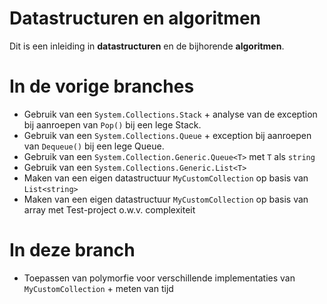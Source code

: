 # Datastructuren en algoritmen

Dit is een inleiding in **datastructuren** en de bijhorende **algoritmen**.

# In de vorige branches

- Gebruik van een `System.Collections.Stack` + analyse van de exception bij aanroepen van `Pop()` bij een lege Stack.
- Gebruik van een `System.Collections.Queue` + exception bij aanroepen van `Dequeue()` bij een lege Queue.
- Gebruik van een `System.Collection.Generic.Queue<T>` met `T` als `string`
- Gebruik van een `System.Collections.Generic.List<T>`
- Maken van een eigen datastructuur `MyCustomCollection` op basis van `List<string>`
- Maken van een eigen datastructuur `MyCustomCollection` op basis van array met Test-project o.w.v. complexiteit

# In deze branch

- Toepassen van polymorfie voor verschillende implementaties van `MyCustomCollection` + meten van tijd